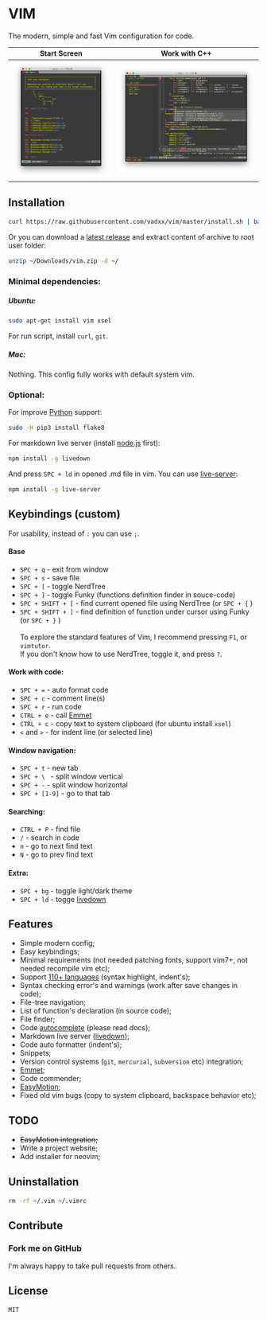 # VIM
The modern, simple and fast Vim configuration for code.<br>

| Start Screen  | Work with C++ |
| ------------- | ------------- |
| ![demo_start] |  ![demo_cpp]  |

## Installation
```bash
curl https://raw.githubusercontent.com/vadxx/vim/master/install.sh | bash
```
Or you can download a [latest release](https://github.com/vadxx/vim/releases) and extract content of archive to root user folder:
```bash
unzip ~/Downloads/vim.zip -d ~/
```
### Minimal dependencies:
##### Ubuntu:
```bash
sudo apt-get install vim xsel
```
For run script, install `curl`, `git`.
##### Mac:
Nothing. This config fully works with default system vim.
### Optional:
For improve [Python] support:
```bash
sudo -H pip3 install flake8
```
For markdown live server (install [node.js] first):
```bash
npm install -g livedown
```
And press `SPC + ld` in opened .md file in vim.
You can use [live-server]:
```bash
npm install -g live-server
```

## Keybindings (custom)
For usability, instead of `:` you can use `;`.
#### Base
*   `SPC + q` - exit from window
*   `SPC + s` - save file
*   `SPC + [` - toggle NerdTree
*   `SPC + ]` - toggle Funky (functions definition finder in souce-code)
*   `SPC + SHIFT + [` - find current opened file using NerdTree (or `SPC + {` )
*   `SPC + SHIFT + ]` - find definition of function under cursor using Funky (or `SPC + }` )<br><br>
    To explore the standard features of Vim, I recommend pressing `F1`, or `vimtutor`.<br>
    If you don't know how to use NerdTree, toggle it, and press `?`.

#### Work with code:
*   `SPC + =` - auto format code
*   `SPC + c` - comment line(s)
*   `SPC + r` - run code
*   `CTRL + e` - call [Emmet]
*   `CTRL + c` - copy text to system clipboard (for ubuntu install `xsel`)
*   `<` and `>` - for indent line (or selected line)
#### Window navigation:
*   `SPC + t` - new tab
*   `SPC + \ ` - split window vertical
*   `SPC + -` - split window horizontal
*   `SPC + [1-9]` - go to that tab
#### Searching:
*   `CTRL + P` - find file
*   `/` - search in code
*   `n` - go to next find text
*   `N` - go to prev find text
#### Extra:
*   `SPC + bg` - toggle light/dark theme
*   `SPC + ld` - togge [livedown]

## Features
*   Simple modern config;
*   Easy keybindings;
*   Minimal requirements (not needed patching fonts, support vim7+, not needed recompile vim etc);
*   Support [110+ languages](https://github.com/sheerun/vim-polyglot) (syntax highlight, indent's);
*   Syntax checking error's and warnings (work after save changes in code);
*   File-tree navigation;
*   List of function's declaration (in source code);
*   File finder;
*   Code [autocomplete] (please read docs);
*   Markdown live server ([livedown]);
*   Code auto formatter (indent's);
*   Snippets;
*   Version control systems (`git`, `mercurial`, `subversion` etc) integration;
*   [Emmet];
*   Code commender;
*   [EasyMotion];
*   Fixed old vim bugs (copy to system clipboard, backspace behavior etc);

## TODO
*   ~~EasyMotion integration;~~
*   Write a project website;
*   Add installer for neovim;

## Uninstallation
```bash
rm -rf ~/.vim ~/.vimrc
```
## Contribute
### Fork me on GitHub
I'm always happy to take pull requests from others.

## License
```
MIT
```
[demo_start]:./images/demo_start.png "Demo start screen"
[demo_cpp]:./images/demo_cpp.png "Demo work with C++"
[vim-plug]:https://github.com/junegunn/vim-plug
[Vim]:http://www.vim.org/download.php#pc
[Python]:https://www.python.org
[node.js]:https://nodejs.org/en
[livedown]:https://github.com/shime/livedown
[live-server]:https://www.npmjs.com/package/live-server
[autocomplete]:prabirshrestha/asyncomplete.vim
[EasyMotion]:https://github.com/easymotion/vim-easymotion
[Emmet]:https://github.com/mattn/emmet-vim
